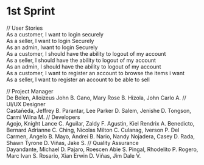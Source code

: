 # 1st Sprint

// User Stories		
As a customer, I want to login securely		
As a seller, I want to login Securely		
As an admin, Iwant to login Securely		
As a customer, I should have the ability to logout of my account		
As a seller, I should have the ability to logout of my account		
As an admin, I should have the ability to logout of my account		
As a customer, I want to register an account to browse the items i want		
As a seller, I want to register an account to be able to sell		

// Project Manager			
                    De Belen, Alloizeus John B.
					Gano, Mary Rose B.
					Hizola, John Carlo A. 
// UI/UX Designer			
                    Castañeda, Jeffrey B.
					Parantar, Lee Parker D.
					Salem, Jenishe D. 
					Tongson, Carmi Wilna M.
// Developers				
                    Agojo, Knight Lance C.
					Aguilar, Zaldy F.
					Agustin, Kiel Rendrix A.
					Benedicto, Bernard Adrianne C.
					Ching, Nicolas Milton C.
					Culanag, Iverson P.
					Del Carmen, Angelo B.
					Mayo, Andrei B.
					Nario, Nandy
					Nojadera, Casey D.
					Rada, Shawn Tyrone D.
					Viñas, Jake S.
// Quality Assurance		
                    Dayandante, Michael D.
					Pajaro, Roescen Abie S.
					Pingal, Rhodelito P.
					Rogero, Marc Ivan S.
					Rosario, Xian Erwin D.
					Viñas, Jim Dale V.
